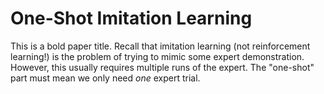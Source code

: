 # One-Shot Imitation Learning

This is a bold paper title. Recall that imitation learning (not reinforcement
learning!) is the problem of trying to mimic some expert demonstration. However,
this usually requires multiple runs of the expert. The "one-shot" part must mean
we only need *one* expert trial.

